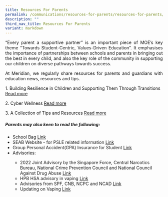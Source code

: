 ```yaml
---
title: Resources For Parents
permalink: /communications/resources-for-parents/resources-for-parents/
description: ""
third_nav_title: Resources For Parents
variant: markdown
---
```

<p align="justify">“Every parent a supportive partner” is an important piece of MOE’s key theme “Towards Student-Centric, Values-Driven Education”. It emphasises the importance of partnerships between schools and parents in bringing out the best in every child, and also the key role of the community in supporting our children on diverse pathways towards success.</p>

<p align="justify">At Meridian, we regularly share resources for parents and guardians with education news, resources and tips.</p>


<p>1. Building Resilience in Children and Supporting Them Through Transitions <a href="https://www.meridianpri.moe.edu.sg/communications/resources-for-parents/children-support/"> Read more</a></p><p>

</p><p>2. Cyber Wellness <a href="https://www.meridianpri.moe.edu.sg/communications/resources-for-parents/cyber-wellness/">Read more</a></p>


<p>3. A Collection of Tips and Resources <a href="https://www.meridianpri.moe.edu.sg/communications/resources-for-parents/a-collection-of-tips-and-resources/">Read more</a></p>


<h5>Parents may also keen to read the following:</h5>
<ul>
	<li>School Bag <a href="https://www.schoolbag.edu.sg/" target="_blank">Link</a></li>
	<li>SEAB Website - for PSLE related information <a href="https://www.seab.gov.sg/home/#" target="_blank">Link</a></li>
	<li>Group Personal Accident(GPA) Insurance for Student <a href="/files/Useful%20Link/productfactsheetyear2023.pdf" target="_blank">Link</a></li>
	<li>Advisories:</li>
		<ul class="square">  
		<li>2022 Joint Advisory by the Singapore Force, Central Narcotics Bureau, National Crime Prevention Council and National Council Against Drug Abuse <a href="/files/Communications/Resources%20for%20Parents/Joint%20Advisory%20Year%20End%202022.pdf" target="_blank">Link</a></li>  
		<li>HPB HSA advisory in vaping <a href="/files/Communications/Resources%20for%20Parents/HPB%20HSA%20advisory%20on%20vaping.pdf" target="_blank">Link</a></li>
				<li>Advisories from SPF, CNB, NCPC and NCAD <a href="/files/Communications/Resources%20for%20Parents/spf_cnb.pdf" target="_blank">Link</a></li>
			<li>Updating on Vaping <a href="/files/Communications/Resources%20for%20Parents/updatingonvaping%20_dm_(may%202023).pdf" target="_blank">Link</a></li>
 </ul>
</ul>

[](/files/Communications/Letters%20to%20All%20Parents%202023/Letters%20to%20all%20Parents/January/2023%20Start%20of%20Year%20Letter%20to%20Parents_Final.pdf)